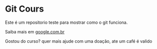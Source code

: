 # Git Cours

Este é um repositorio teste para mostrar como o git funciona.

Saiba mais em [google.com.br](www.google.com.br)

Gostou do curso? quer mais ajude com uma doação, ate um café é valido
